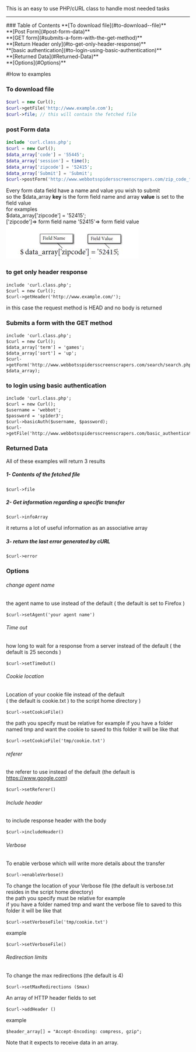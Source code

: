 This is an easy to use PHP/cURL class to handle most needed tasks
<hr>
### Table of Contents
**[To download file](#to-download--file)** <br>
**[Post Form](#post-form-data)** <br>
**[GET form](#submits-a-form-with-the-get-method)** <br>
**[Return Header only](#to-get-only-header-response)** <br>
**[basic authentication](#to-login-using-basic-authentication)** <br>
**[Returned Data](#Returned-Data)** <br>
**[Options](#Options)** <br>

#How to examples

### To download  file
```php
$curl = new Curl();
$curl->getFile('http://www.example.com');
$curl->file; // this will contain the fetched file

```

### post Form data
```php
include 'curl.class.php';
$curl = new Curl();
$data_array['code'] = '55445';
$data_array['session'] = time();
$data_array['zipcode'] = '52415';
$data_array['Submit'] = 'Submit';
$curl->postForm('http://www.webbotsspidersscreenscrapers.com/zip_code_form.php', $data_array);
```
Every form data field have a name and value you wish to submit <br>
so the $data_array **key** is the form field name and array **value** is set to the field value <br>
for examples  <br>
$data_array['zipcode'] = '52415'; <br>
['zipcode']=> form field name '52415'=> form field value <br>
![data_array](https://raw.githubusercontent.com/abdul202/php-cURL-class/master/images/data_arrary.jpg)


### to get only header response
```
include 'curl.class.php';
$curl = new Curl();
$curl->getHeader('http://www.example.com/');
```
in this case the request method is HEAD and no body is returned
### Submits a form with the GET method
```
include 'curl.class.php';
$curl = new Curl();
$data_array['term'] = 'games';
$data_array['sort'] = 'up';
$curl->getForm('http://www.webbotsspidersscreenscrapers.com/search/search.php', $data_array);
```
### to login using basic authentication
```
include 'curl.class.php';
$curl = new Curl();
$username = 'webbot';
$password = 'sp1der3';
$curl->basicAuth($username, $password);
$curl->getFile('http://www.webbotsspidersscreenscrapers.com/basic_authentication');
```
### Returned Data
All of these examples will return 3 results <br>
##### 1- Contents of the fetched file
```
$curl->file 
```
##### 2- Get information regarding a specific transfer
```
$curl->infoArray 
```
it returns a lot of useful information as an associative array
##### 3-  return the last error generated by cURL
```
$curl->error 
```

### Options
###### change agent name
the agent name to use instead of the default ( the default is set to Firefox )
```
$curl->setAgent('your agent name')
```
###### Time out
how long to wait for a response from a server instead of the default ( the default is 25 seconds )
```
$curl->setTimeOut()
```
###### Cookie location
Location of your cookie file instead of the default <br>
( the default is cookie.txt ) to the script home directory )<br>
```
$curl->setCookieFile()
```
the path you specify must be relative for example
if you have a folder named tmp and want the cookie to saved to this folder it will be like that
```
$curl->setCookieFile('tmp/cookie.txt')
```
###### referer
the referer to use instead of the default (the default is https://www.google.com)
```
$curl->setReferer()
```
###### Include header
to include response header with the body
```
$curl->includeHeader() 
```
###### Verbose
To enable verbose which will write more details about the transfer
```
$curl->enableVerbose()
```
To change the location of your Verbose file (the default is verbose.txt resides in the script home directory) <br>
the path you specify must be relative for example<br>
if you have a folder named tmp and want the verbose file to saved to this folder it will be like that
```
$curl->setVerboseFile('tmp/cookie.txt')
```
example
```
$curl->setVerboseFile()
```
###### Redirection limits
To change the max redirections (the default is 4)
```
$curl->setMaxRedirections ($max)
```
An array of HTTP header fields to set
```
$curl->addHeader ()
```
example
```
$header_array[] = "Accept-Encoding: compress, gzip";
```
Note that it expects to receive data in an array.

